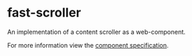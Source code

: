 # fast-scroller
An implementation of a content scroller as a web-component.

For more information view the [component specification](../../../fast-foundation/src/scroller/scroller.spec.md).